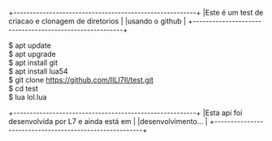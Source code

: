 +--------------------------------------------------------+
|Este é um test de criacao e clonagem de diretorios      |
|usando o github                                         |
+--------------------------------------------------------+
                                                         
$ apt update                                             
$ apt upgrade                                            
$ apt install git                                        
$ apt install lua54                                      
$ git clone https://github.com/IILI7II/test.git          
$ cd test                                                
$ lua lol.lua                                            
                                                         
+--------------------------------------------------------+
|Esta api foi desenvolvida por L7 e ainda está em        |
|desenvolvimento...                                      |
+--------------------------------------------------------+
